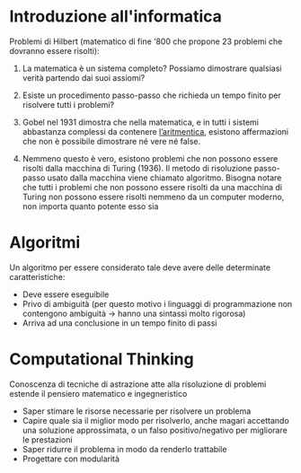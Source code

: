 # Introduzione all'informatica

Problemi di Hilbert (matematico di fine ‘800 che propone 23 problemi che dovranno essere risolti):
1.  La matematica è un sistema completo? Possiamo dimostrare qualsiasi verità partendo dai suoi assiomi?
2.  Esiste un procedimento passo-passo che richieda un tempo finito per risolvere tutti i problemi?

1. Gobel nel 1931 dimostra che nella matematica, e in tutti i sistemi abbastanza complessi da contenere [l’aritmentica](https://it.wikipedia.org/wiki/Aritmetica), esistono affermazioni che non è possibile dimostrare né vere né false.
2. Nemmeno questo è vero, esistono problemi che non possono essere risolti dalla macchina di Turing (1936). Il metodo di risoluzione passo-passo usato dalla macchina viene chiamato algoritmo.
   Bisogna notare che tutti i problemi che non possono essere risolti da una macchina di Turing non possono essere risolti nemmeno da un computer moderno, non importa quanto potente esso sia

# Algoritmi
Un algoritmo per essere considerato tale deve avere delle determinate caratteristiche:
- Deve essere eseguibile
- Privo di ambiguità (per questo motivo i linguaggi di programmazione non contengono ambiguità -> hanno una sintassi molto rigorosa)
- Arriva ad una conclusione in un tempo finito di passi

# Computational Thinking
Conoscenza di tecniche di astrazione atte alla risoluzione di problemi
estende il pensiero matematico e ingegneristico

-   Saper stimare le risorse necessarie per risolvere un problema
-   Capire quale sia il miglior modo per risolverlo, anche magari accettando una soluzione approssimata, o un falso positivo/negativo per migliorare le prestazioni 
-   Saper ridurre il problema in modo da renderlo trattabile
-   Progettare con modularità

